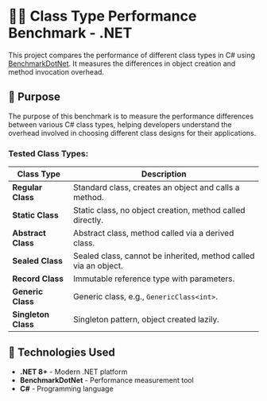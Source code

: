 # 🧑‍💻 Class Type Performance Benchmark - .NET

This project compares the performance of different class types in C# using [BenchmarkDotNet](https://github.com/dotnet/BenchmarkDotNet). It measures the differences in object creation and method invocation overhead.

## 🎯 Purpose

The purpose of this benchmark is to measure the performance differences between various C# class types, helping developers understand the overhead involved in choosing different class designs for their applications.

### Tested Class Types:

| **Class Type**       | **Description**                                               |
|----------------------|---------------------------------------------------------------|
| **Regular Class**     | Standard class, creates an object and calls a method.         |
| **Static Class**      | Static class, no object creation, method called directly.     |
| **Abstract Class**    | Abstract class, method called via a derived class.            |
| **Sealed Class**      | Sealed class, cannot be inherited, method called via an object.|
| **Record Class**      | Immutable reference type with parameters.                     |
| **Generic Class**     | Generic class, e.g., `GenericClass<int>`.                      |
| **Singleton Class**   | Singleton pattern, object created lazily.                     |

## 🔧 Technologies Used

- **.NET 8+** - Modern .NET platform
- **BenchmarkDotNet** - Performance measurement tool
- **C#** - Programming language
